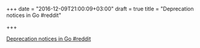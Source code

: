 +++
date = "2016-12-09T21:00:09+03:00"
draft = true
title = "Deprecation notices in Go  #reddit"

+++

<p><a href="https://t.co/pascpMngGg">Deprecation notices in Go  #reddit</a></p>
